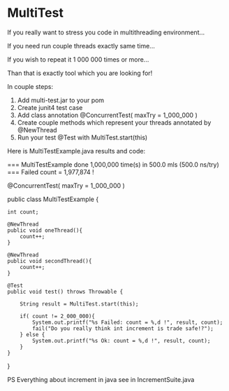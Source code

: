 # MultiTest

If you really want to stress you code in multithreading environment...

If you need run couple threads exactly same time...

If you wish to repeat it 1 000 000 times or more...

Than that is exactly tool which you are looking for!


In couple steps:

1. Add multi-test.jar to your pom
2. Create junit4 test case
3. Add class annotation @ConcurrentTest( maxTry = 1_000_000 )
4. Create couple methods which represent your threads annotated by @NewThread
5. Run your test @Test with MultiTest.start(this)

Here is MultiTestExample.java results and code:

=== MultiTestExample done 1,000,000 time(s) in 500.0 mls (500.0 ns/try) ===  Failed count = 1,977,874 !

@ConcurrentTest( maxTry = 1_000_000 )

public class MultiTestExample {

	int count;
	
	@NewThread
	public void oneThread(){
		count++;
	}
	
	@NewThread
	public void secondThread(){
		count++;
	}
	
	@Test
	public void test() throws Throwable {
		
		String result = MultiTest.start(this);
		
		if( count != 2_000_000){
			System.out.printf("%s Failed: count = %,d !", result, count);
			fail("Do you really think int increment is trade safe!?");
		} else {
			System.out.printf("%s Ok: count = %,d !", result, count);
		}
	}
}


PS Everything about increment in java see in IncrementSuite.java
